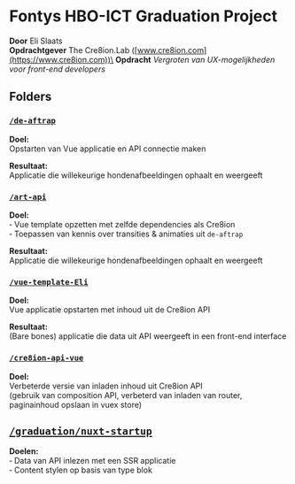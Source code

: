 # Fontys HBO-ICT Graduation Project
**Door** Eli Slaats\
**Opdrachtgever** The Cre8ion.Lab ([www.cre8ion.com](https://www.cre8ion.com))\
**Opdracht** _Vergroten van UX-mogelijkheden voor front-end developers_

## Folders

### [`/de-aftrap`](/de-aftrap)

**Doel:** \
Opstarten van Vue applicatie en API connectie maken

**Resultaat:** \
Applicatie die willekeurige hondenafbeeldingen ophaalt en weergeeft

### [`/art-api`](/art-api)

**Doel:** \
‐ Vue template opzetten met zelfde dependencies als Cre8ion\
‐ Toepassen van kennis over transities & animaties uit `de-aftrap`

**Resultaat:** \
Applicatie die willekeurige hondenafbeeldingen ophaalt en weergeeft

### [`/vue-template-Eli`](/vue-template-Eli)

**Doel:** \
Vue applicatie opstarten met inhoud uit de Cre8ion API

**Resultaat:** \
(Bare bones) applicatie die data uit API weergeeft in een front-end interface

### [`/cre8ion-api-vue`](/cre8ion-api-vue)

**Doel:** \
Verbeterde versie van inladen inhoud uit Cre8ion API\
(gebruik van composition API, verbeterd van inladen van router, paginainhoud opslaan in vuex store)

## [`/graduation/nuxt-startup`](/graduation/nuxt-startup)

**Doelen:** \
‐ Data van API inlezen met een SSR applicatie \
‐ Content stylen op basis van type blok